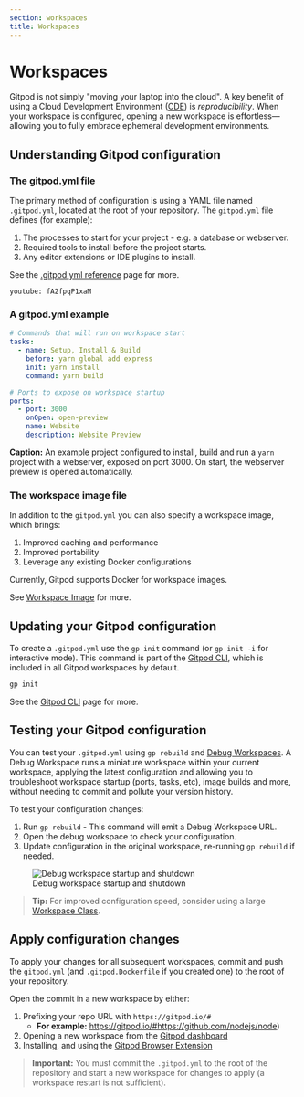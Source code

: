 ```yaml
---
section: workspaces
title: Workspaces
---
```


<script context="module">
  export const prerender = true;
</script>

# Workspaces

Gitpod is not simply "moving your laptop into the cloud". A key benefit of using a Cloud Development Environment ([CDE](/cde)) is _reproducibility_. When your workspace is configured, opening a new workspace is effortless—allowing you to fully embrace ephemeral development environments.

## Understanding Gitpod configuration

### The gitpod.yml file

The primary method of configuration is using a YAML file named `.gitpod.yml`, located at the root of your repository. The `gitpod.yml` file defines (for example):

1. The processes to start for your project - e.g. a database or webserver.
2. Required tools to install before the project starts.
3. Any editor extensions or IDE plugins to install.

See the [.gitpod.yml reference](/docs/references/gitpod-yml) page for more.

`youtube: fA2fpqP1xaM`

### A gitpod.yml example

```yaml
# Commands that will run on workspace start
tasks:
  - name: Setup, Install & Build
    before: yarn global add express
    init: yarn install
    command: yarn build

# Ports to expose on workspace startup
ports:
  - port: 3000
    onOpen: open-preview
    name: Website
    description: Website Preview
```

**Caption:** An example project configured to install, build and run a `yarn` project with a webserver, exposed on port 3000. On start, the webserver preview is opened automatically.

### The workspace image file

In addition to the `gitpod.yml` you can also specify a workspace image, which brings:

1. Improved caching and performance
2. Improved portability
3. Leverage any existing Docker configurations

Currently, Gitpod supports Docker for workspace images.

See [Workspace Image](/docs/configure/workspaces/workspace-image) for more.

## Updating your Gitpod configuration

To create a `.gitpod.yml` use the `gp init` command (or `gp init -i` for interactive mode). This command is part of the [Gitpod CLI](/docs/references/gitpod-cli), which is included in all Gitpod workspaces by default.

```sh
gp init
```

See the [Gitpod CLI](/docs/references/gitpod-cli) page for more.

## Testing your Gitpod configuration

You can test your `.gitpod.yml` using `gp rebuild` and [Debug Workspaces](/docs/configure/workspaces/debug-workspaces). A Debug Workspace runs a miniature workspace within your current workspace, applying the latest configuration and allowing you to troubleshoot workspace startup (ports, tasks, etc), image builds and more, without needing to commit and pollute your version history.

To test your configuration changes:

1. Run `gp rebuild` - This command will emit a Debug Workspace URL.
2. Open the debug workspace to check your configuration.
3. Update configuration in the original workspace, re-running `gp rebuild` if needed.

<!-- TODO: Test if needs to be root -->

<figure>
<img class="shadow-medium w-full rounded-xl max-w-3xl mt-x-small" alt="Debug workspace startup and shutdown" src="/images/testing-changes/gp_rebuild.png">
    <figcaption>Debug workspace startup and shutdown</figcaption>
</figure>

> **Tip:** For improved configuration speed, consider using a large [Workspace Class](/docs/configure/workspaces/workspace-classes).

## Apply configuration changes

To apply your changes for all subsequent workspaces, commit and push the `gitpod.yml` (and `.gitpod.Dockerfile` if you created one) to the root of your repository.

Open the commit in a new workspace by either:

1. Prefixing your repo URL with `https://gitpod.io/#`
   - **For example:** https://gitpod.io/#https://github.com/nodejs/node)
2. Opening a new workspace from the [Gitpod dashboard](https://gitpod.io/dashboard)
3. Installing, and using the [Gitpod Browser Extension](/docs/configure/user-settings/browser-extension#browser-extension)

> **Important:** You must commit the `.gitpod.yml` to the root of the repository and start a new workspace for changes to apply (a workspace restart is not sufficient).
